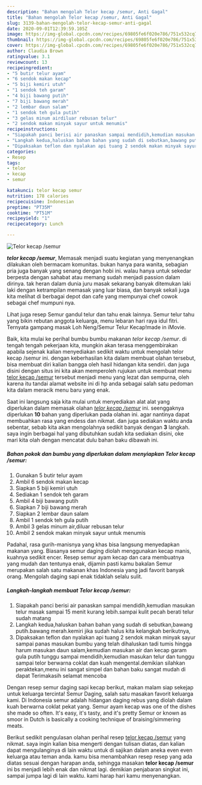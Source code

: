 ```yaml
---
description: "Bahan mengolah Telor kecap /semur, Anti Gagal"
title: "Bahan mengolah Telor kecap /semur, Anti Gagal"
slug: 3139-bahan-mengolah-telor-kecap-semur-anti-gagal
date: 2020-09-01T12:39:59.105Z
image: https://img-global.cpcdn.com/recipes/69805fe6f020e786/751x532cq70/telor-kecap-semur-foto-resep-utama.jpg
thumbnail: https://img-global.cpcdn.com/recipes/69805fe6f020e786/751x532cq70/telor-kecap-semur-foto-resep-utama.jpg
cover: https://img-global.cpcdn.com/recipes/69805fe6f020e786/751x532cq70/telor-kecap-semur-foto-resep-utama.jpg
author: Claudia Brown
ratingvalue: 3.1
reviewcount: 13
recipeingredient:
- "5 butir telur ayam"
- "6 sendok makan kecap"
- "5 biji kemiri utuh"
- "1 sendok teh garam"
- "4 biji bawang putih"
- "7 biji bawang merah"
- "2 lembar daun salam"
- "1 sendok teh gula putih"
- "3 gelas minum airdiluar rebusan telur"
- "2 sendok makan minyak sayur untuk menumis"
recipeinstructions:
- "Siapakah panci berisi air panaskan sampai mendidih,kemudian masukan telur masak sampai 15 menit kurang lebih.sampai kulit pecah berati telur sudah matang"
- "Langkah kedua,haluskan bahan bahan yang sudah di sebutkan,bawang putih.bawang merah.kemiri jika sudah halus kita kelangkah berikutnya,"
- "Dipaksakan teflon dan nyalakan api tuang 2 sendok makan minyak sayur sampai panas masukan bumbu yang telah dihaluskan tadi tumis hingga harum masukan daun salam,kemudian masukan air dan kecap garam gula putih tunggu sampai mendidih,kemudian masukan telur dan tunggu sampai telor berwarna coklat dan kuah mengental.demikian silahkan peraktekan,menu ini sangat simpel dan bahan baku sangat mudah di dapat Terimakasih selamat mencoba"
categories:
- Resep
tags:
- telor
- kecap
- semur

katakunci: telor kecap semur 
nutrition: 178 calories
recipecuisine: Indonesian
preptime: "PT35M"
cooktime: "PT51M"
recipeyield: "1"
recipecategory: Lunch

---
```



![Telor kecap /semur](https://img-global.cpcdn.com/recipes/69805fe6f020e786/751x532cq70/telor-kecap-semur-foto-resep-utama.jpg)

<b><i>telor kecap /semur</i></b>, Memasak menjadi suatu kegiatan yang menyenangkan dilakukan oleh bermacam komunitas. bukan hanya para wanita, sebagian pria juga banyak yang senang dengan hobi ini. walau hanya untuk sekedar berpesta dengan sahabat atau memang sudah menjadi passion dalam dirinya. tak heran dalam dunia juru masak sekarang banyak ditemukan laki laki dengan ketrampilan memasak yang luar biasa, dan banyak sekali juga kita melihat di berbagai depot dan cafe yang mempunyai chef cowok sebagai chef mumpuni nya.

Lihat juga resep Semur gandul telur dan tahu enak lainnya. Semur telur tahu yang bikin rebutan anggota keluarga, menu lebaran hari raya idul fitri. Ternyata gampang masak Loh Neng/Semur Telur Kecap!made in iMovie.

Baik, kita mulai ke perihal bumbu bumbu makanan <i>telor kecap /semur</i>. di tengah tengah pekerjaan kita, mungkin akan terasa menggembirakan apabila sejenak kalian menyediakan sedikit waktu untuk mengolah telor kecap /semur ini. dengan keberhasilan kita dalam membuat olahan tersebut, bisa membuat diri kalian bangga oleh hasil hidangan kita sendiri. dan juga disini dengan situs ini kita akan memperoleh rujukan untuk membuat menu <u>telor kecap /semur</u> tersebut menjadi menu yang lezat dan sempurna, oleh karena itu tandai alamat website ini di hp anda sebagai salah satu pedoman kita dalam meracik menu baru yang enak.


Saat ini langsung saja kita mulai untuk menyediakan alat alat yang diperlukan dalam memasak olahan <u><i>telor kecap /semur</i></u> ini. seenggaknya diperlukan <b>10</b> bahan yang diperlukan pada olahan ini. agar nantinya dapat membuahkan rasa yang endess dan nikmat. dan juga sediakan waktu anda sebentar, sebab kita akan mengolahnya sedikit banyak dengan <b>3</b> langkah. saya ingin berbagai hal yang dibutuhkan sudah kita sediakan disini, oke mari kita olah dengan mencatat dulu bahan baku dibawah ini.

<!--inarticleads1-->

##### Bahan pokok dan bumbu yang diperlukan dalam menyiapkan Telor kecap /semur:

1. Gunakan 5 butir telur ayam
1. Ambil 6 sendok makan kecap
1. Siapkan 5 biji kemiri utuh
1. Sediakan 1 sendok teh garam
1. Ambil 4 biji bawang putih
1. Siapkan 7 biji bawang merah
1. Siapkan 2 lembar daun salam
1. Ambil 1 sendok teh gula putih
1. Ambil 3 gelas minum air,diluar rebusan telur
1. Ambil 2 sendok makan minyak sayur untuk menumis


Padahal, rasa gurih-manisnya yang khas bisa langsung menyedapkan makanan yang. Biasanya semur daging diolah menggunakan kecap manis, kuahnya sedikit encer. Resep semur ayam kecap dan cara membuatnya yang mudah dan tentunya enak, dijamin pasti kamu bakalan Semur merupakan salah satu makanan khas Indonesia yang jadi favorit banyak orang. Mengolah daging sapi enak tidaklah selalu sulit. 

<!--inarticleads2-->

##### Langkah-langkah membuat Telor kecap /semur:

1. Siapakah panci berisi air panaskan sampai mendidih,kemudian masukan telur masak sampai 15 menit kurang lebih.sampai kulit pecah berati telur sudah matang
1. Langkah kedua,haluskan bahan bahan yang sudah di sebutkan,bawang putih.bawang merah.kemiri jika sudah halus kita kelangkah berikutnya,
1. Dipaksakan teflon dan nyalakan api tuang 2 sendok makan minyak sayur sampai panas masukan bumbu yang telah dihaluskan tadi tumis hingga harum masukan daun salam,kemudian masukan air dan kecap garam gula putih tunggu sampai mendidih,kemudian masukan telur dan tunggu sampai telor berwarna coklat dan kuah mengental.demikian silahkan peraktekan,menu ini sangat simpel dan bahan baku sangat mudah di dapat Terimakasih selamat mencoba


Dengan resep semur daging sapi kecap berikut, makan malam siap sekejap untuk keluarga tercinta! Semur Daging, salah satu masakan favorit keluarga kami. Di Indonesia semur adalah hidangan daging rebus yang diolah dalam kuah berwarna coklat pekat yang. Semur ayam kecap was one of the dishes she made so often. It&#39;s easy, it&#39;s tasty, and it&#39;s pretty Semur or known as smoor in Dutch is basically a cooking technique of braising/simmering meats. 

Berikut sedikit pengulasan olahan perihal resep <u>telor kecap /semur</u> yang nikmat. saya ingin kalian bisa mengerti dengan tulisan diatas, dan kalian dapat mengulanginya di lain waktu untuk di sajikan dalam aneka even even keluarga atau teman anda. kamu bisa menambahkan resep resep yang ada diatas sesuai dengan harapan anda, sehingga masakan <b>telor kecap /semur</b> ini bs menjadi lebih enak dan nikmat lagi. demikian penjabaran singkat ini, sampai jumpa lagi di lain waktu. kami harap hari kamu menyenangkan.
